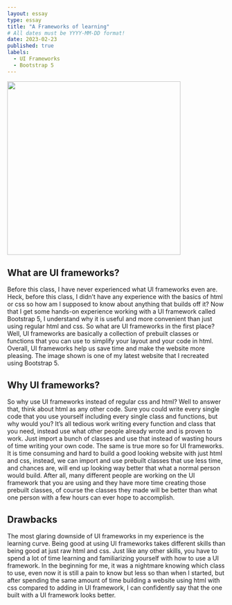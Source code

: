 ```yaml
---
layout: essay
type: essay
title: "A Frameworks of learning"
# All dates must be YYYY-MM-DD format!
date: 2023-02-23
published: true
labels:
  - UI Frameworks
  - Bootstrap 5
---
```


<img width="400px" class="rounded float-start pe-4" src="../img/UI-framework-example.png">

## What are UI frameworks?
Before this class, I have never experienced what UI frameworks even are. Heck, before this class, I didn’t have any experience with the basics of html or css so how am I supposed to know about anything that builds off it? Now that I get some hands-on experience working with a UI framework called Bootstrap 5, I understand why it is useful and more convenient than just using regular html and css. So what are UI frameworks in the first place? Well, UI frameworks are basically a collection of prebuilt classes or functions that you can use to simplify your layout and your code in html. Overall, UI frameworks help us save time and make the website more pleasing. The image shown is one of my latest website that I recreated using Bootstrap 5.

## Why UI frameworks?
So why use UI frameworks instead of regular css and html? Well to answer that, think about html as any other code. Sure you could write every single code that you use yourself including every single class and functions, but why would you? It’s all tedious work writing every function and class that you need, instead use what other people already wrote and is proven to work. Just import a bunch of classes and use that instead of wasting hours of time writing your own code. The same is true more so for UI frameworks. It is time consuming and hard to build a good looking website with just html and css, instead, we can import and use prebuilt classes that use less time, and chances are, will end up looking way better that what a normal person would build. After all, many different people are working on the UI framework that you are using and they have more time creating those prebuilt classes, of course the classes they made will be better than what one person with a few hours can ever hope to accomplish.

## Drawbacks
The most glaring downside of UI frameworks in my experience is the learning curve. Being good at using UI frameworks takes different skills than being good at just raw html and css. Just like any other skills, you have to spend a lot of time learning and familiarizing yourself with how to use a UI framework. In the beginning for me, it was a nightmare knowing which class to use, even now it is still a pain to know but less so than when I started, but after spending the same amount of time building a website using html with css compared to adding in UI framework, I can confidently say that the one built with a UI framework looks better.

